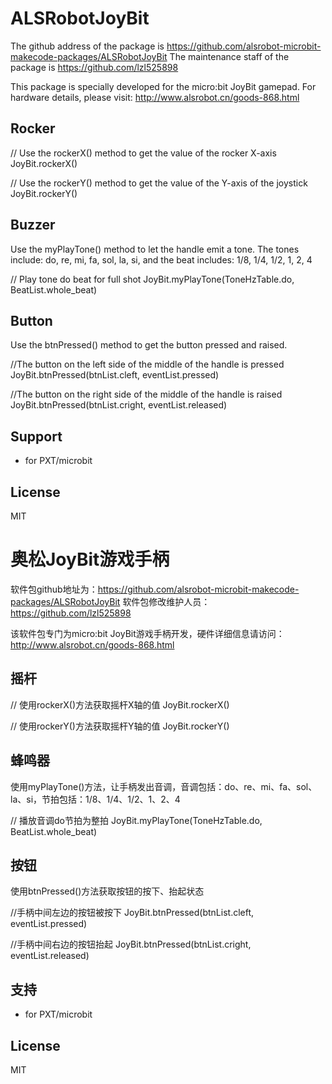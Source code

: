 # ALSRobotJoyBit
The github address of the package is https://github.com/alsrobot-microbit-makecode-packages/ALSRobotJoyBit
The maintenance staff of the package is https://github.com/lzl525898

This package is specially developed for the micro:bit JoyBit gamepad. For hardware details, please visit: http://www.alsrobot.cn/goods-868.html

## Rocker
// Use the rockerX() method to get the value of the rocker X-axis
JoyBit.rockerX()

// Use the rockerY() method to get the value of the Y-axis of the joystick
JoyBit.rockerY()

## Buzzer

Use the myPlayTone() method to let the handle emit a tone. The tones include: do, re, mi, fa, sol, la, si, and the beat includes: 1/8, 1/4, 1/2, 1, 2, 4

// Play tone do beat for full shot
JoyBit.myPlayTone(ToneHzTable.do, BeatList.whole_beat)

## Button

Use the btnPressed() method to get the button pressed and raised.

//The button on the left side of the middle of the handle is pressed
JoyBit.btnPressed(btnList.cleft, eventList.pressed)

//The button on the right side of the middle of the handle is raised
JoyBit.btnPressed(btnList.cright, eventList.released)

## Support

* for PXT/microbit

## License

MIT


# 奥松JoyBit游戏手柄
软件包github地址为：https://github.com/alsrobot-microbit-makecode-packages/ALSRobotJoyBit
软件包修改维护人员：https://github.com/lzl525898

该软件包专门为micro:bit JoyBit游戏手柄开发，硬件详细信息请访问：http://www.alsrobot.cn/goods-868.html

## 摇杆
// 使用rockerX()方法获取摇杆X轴的值
JoyBit.rockerX()

// 使用rockerY()方法获取摇杆Y轴的值
JoyBit.rockerY()

## 蜂鸣器

使用myPlayTone()方法，让手柄发出音调，音调包括：do、re、mi、fa、sol、la、si，节拍包括：1/8、1/4、1/2、1、2、4

// 播放音调do节拍为整拍
JoyBit.myPlayTone(ToneHzTable.do, BeatList.whole_beat)

## 按钮

使用btnPressed()方法获取按钮的按下、抬起状态

//手柄中间左边的按钮被按下
JoyBit.btnPressed(btnList.cleft, eventList.pressed)

//手柄中间右边的按钮抬起
JoyBit.btnPressed(btnList.cright, eventList.released)

## 支持

* for PXT/microbit

## License

MIT
